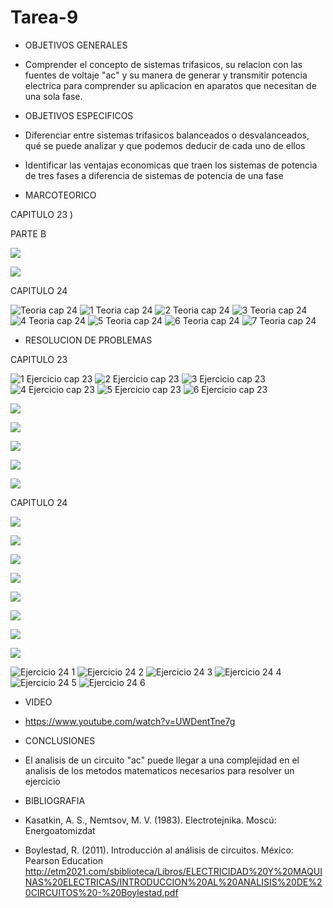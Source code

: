 # Tarea-9

- OBJETIVOS GENERALES

- Comprender el concepto de sistemas trifasicos, su relacion con las fuentes de voltaje "ac" y su manera de generar y transmitir potencia electrica para comprender su aplicacion en aparatos que necesitan de una sola fase.

- OBJETIVOS ESPECIFICOS

- Diferenciar entre sistemas trifasicos balanceados o desvalanceados, qué se puede analizar y que podemos deducir de cada uno de ellos

- Identificar las ventajas economicas que traen los sistemas de potencia de tres fases a diferencia de sistemas de potencia de una fase

- MARCOTEORICO

CAPITULO 23 )

PARTE B

![](https://user-images.githubusercontent.com/84998013/132436458-0f82cdd9-b0d8-4e2b-bf7e-efd93d011832.png)

![](https://user-images.githubusercontent.com/84998013/132436554-05b841de-6405-4bc4-b4c0-a8c4c931d43f.png)


CAPITULO 24

![Teoria cap 24](https://user-images.githubusercontent.com/84397282/132431672-b2eab86b-3b23-4e7e-90a4-93037427af7b.jpg)
![1 Teoria cap 24](https://user-images.githubusercontent.com/84397282/132431663-c171709f-1dc4-4108-ae3e-bfc9cfa868f7.jpg)
![2 Teoria cap 24](https://user-images.githubusercontent.com/84397282/132431665-2b528b0d-2f12-43e4-969b-e28b43712c75.jpg)
![3 Teoria cap 24](https://user-images.githubusercontent.com/84397282/132431666-25df8414-9980-4d66-91d0-0fc6fe115ee6.jpg)
![4 Teoria cap 24](https://user-images.githubusercontent.com/84397282/132431667-1b28ff91-6e0b-4199-adb3-f7a06ff3ec79.jpg)
![5 Teoria cap 24](https://user-images.githubusercontent.com/84397282/132431669-0391219b-200e-4e77-859a-d3e21c805029.jpg)
![6 Teoria cap 24](https://user-images.githubusercontent.com/84397282/132431670-5abf0f00-28bd-47d5-8a26-b8e5ed9677cb.jpg)
![7 Teoria cap 24](https://user-images.githubusercontent.com/84397282/132431671-f5b322c9-cea9-47ea-b114-34b91d5c0271.jpg)


- RESOLUCION DE PROBLEMAS

CAPITULO 23


![1 Ejercicio cap 23](https://user-images.githubusercontent.com/84397282/132444588-cc86853b-3c1e-42bb-881f-e427aa72fac4.jpg)
![2 Ejercicio cap 23](https://user-images.githubusercontent.com/84397282/132444592-88011057-42a5-4db7-be7d-8dce2a7557bc.jpg)
![3 Ejercicio cap 23](https://user-images.githubusercontent.com/84397282/132444598-31e8f425-2d04-428e-8ef0-122a3e1f95ae.jpg)
![4 Ejercicio cap 23](https://user-images.githubusercontent.com/84397282/132444603-eb663e5a-a117-4498-bc4a-2f16a081fad0.jpg)
![5 Ejercicio cap 23](https://user-images.githubusercontent.com/84397282/132444611-ebc55a29-f002-46bd-aa03-c66a83d3edf5.jpg)
![6 Ejercicio cap 23](https://user-images.githubusercontent.com/84397282/132444617-30f1ac10-ca29-4c6a-be29-707a9bcea069.jpg)

![](https://user-images.githubusercontent.com/84998013/132437813-f72f2385-1c0d-4107-aec4-c5c7d5140652.png)

![](https://user-images.githubusercontent.com/84998013/132437901-65499294-3c5b-4777-a308-e10a96e1ff13.png)

![](https://user-images.githubusercontent.com/84998013/132438055-cad4c25c-516e-46c6-bc21-8aa426df7836.png)

![](https://user-images.githubusercontent.com/84998013/132438096-6f995cdc-10c9-4e9f-89cc-e333ee38f50c.png)

![](https://user-images.githubusercontent.com/84998013/132438186-1c5bea58-206e-4524-984b-95a2613bfbb3.png)

CAPITULO 24


![](https://user-images.githubusercontent.com/84998013/132438255-06692ead-e1e4-4fa9-948b-ba817acbf4fb.png)

![](https://user-images.githubusercontent.com/84998013/132438338-13f14e5e-1146-4e99-87e5-383f6668a5bc.png)

![](https://user-images.githubusercontent.com/84998013/132438402-f4843ec8-7773-49dc-8c31-63beddd752f4.png)

![](https://user-images.githubusercontent.com/84998013/132438433-2fd98f80-23d5-4749-bf9f-25b7a4eb65b1.png)

![](https://user-images.githubusercontent.com/84998013/132438470-84143c4c-b6a8-4e1d-abc2-8a58c6c7d818.png)

![](https://user-images.githubusercontent.com/84998013/132438505-a301b5f4-bdba-46bd-9436-a30cfd4b382e.png)


![](https://user-images.githubusercontent.com/84998013/132438597-6cca6c88-04d1-462a-8397-59f8a99b8c64.png)

![](https://user-images.githubusercontent.com/84998013/132438637-2e80f319-d7ed-4343-9d9f-5f2b71abad5f.png)

![Ejercicio 24 1](https://user-images.githubusercontent.com/84397282/132462938-5bbbb104-83be-4df2-8b34-6416bf1addc0.jpg)
![Ejercicio 24 2](https://user-images.githubusercontent.com/84397282/132462942-16324fd4-6deb-4d58-86e5-2ee5c1cc4728.jpg)
![Ejercicio 24 3](https://user-images.githubusercontent.com/84397282/132462946-ead21928-411f-40cf-a2e1-069d1e0c1e29.jpg)
![Ejercicio 24 4](https://user-images.githubusercontent.com/84397282/132462949-5edc859c-f6b6-4208-b0b8-025ed5382c58.jpg)
![Ejercicio 24 5](https://user-images.githubusercontent.com/84397282/132462950-e9628dd7-9c52-4eb3-b2cf-261c1387fc25.jpg)
![Ejercicio 24 6](https://user-images.githubusercontent.com/84397282/132462952-a152f836-aa9d-48c1-945c-326218f9ba52.jpg)

- VIDEO

- https://www.youtube.com/watch?v=UWDentTne7g


- CONCLUSIONES

- El analisis de un circuito "ac" puede llegar a una complejidad en el analisis de los metodos matematicos necesarios para resolver un ejercicio

- BIBLIOGRAFIA

- Kasatkin, A. S., Nemtsov, M. V. (1983). Electrotejnika. Moscú: Energoatomizdat
- Boylestad, R. (2011). Introducción al análisis de circuitos. México: Pearson Education    http://etm2021.com/sbiblioteca/Libros/ELECTRICIDAD%20Y%20MAQUINAS%20ELECTRICAS/INTRODUCCION%20AL%20ANALISIS%20DE%20CIRCUITOS%20-%20Boylestad.pdf
